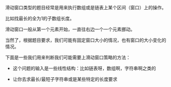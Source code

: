 滑动窗口类型的题目经常是用来执行数组或是链表上某个区间（窗口）上的操作。

比如找最长的全为1的子数组长度。

滑动窗口一般从第一个元素开始，一直往右边一个一个元素挪动。

当然了，根据题目要求，我们可能有固定窗口大小的情况，也有窗口的大小变化的情况。

下面是一些我们用来判断我们可能需要上滑动窗口策略的方法：

* 这个问题的输入是一些线性结构：比如链表呀，数组啊，字符串啊之类的

* 让你去求最长/最短子字符串或是某些特定的长度要求
